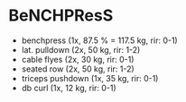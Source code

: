 # BeNCHPResS
* benchpress (1x, 87.5 % = 117.5 kg, rir: 0-1)
* lat. pulldown (2x, 50 kg, rir: 1-2)
* cable flyes (2x, 30 kg, rir: 0-1)
* seated row (2x, 50 kg, rir: 1-2)
* triceps pushdown (1x, 35 kg, rir: 0-1)
* db curl (1x, 12 kg, rir: 0-1)
